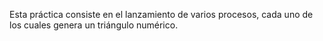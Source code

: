 Esta práctica consiste en el lanzamiento de varios procesos, cada uno de los cuales genera un triángulo numérico.
